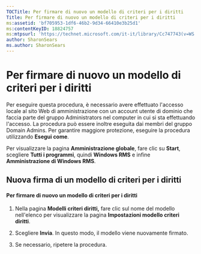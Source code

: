 ```yaml
---
TOCTitle: Per firmare di nuovo un modello di criteri per i diritti
Title: Per firmare di nuovo un modello di criteri per i diritti
ms:assetid: 'bf705953-1df6-46b2-9d34-66410e3b25d1'
ms:contentKeyID: 18824757
ms:mtpsurl: 'https://technet.microsoft.com/it-it/library/Cc747743(v=WS.10)'
author: SharonSears
ms.author: SharonSears
---
```


Per firmare di nuovo un modello di criteri per i diritti
========================================================

Per eseguire questa procedura, è necessario avere effettuato l'accesso locale al sito Web di amministrazione con un account utente di dominio che faccia parte del gruppo Administrators nel computer in cui si sta effettuando l'accesso. La procedura può essere inoltre eseguita dai membri del gruppo Domain Admins. Per garantire maggiore protezione, eseguire la procedura utilizzando **Esegui come**.

Per visualizzare la pagina **Amministrazione globale**, fare clic su **Start**, scegliere **Tutti i programmi**, quindi **Windows RMS** e infine **Amministrazione di Windows RMS**.

Nuova firma di un modello di criteri per i diritti
--------------------------------------------------

#### Per firmare di nuovo un modello di criteri per i diritti

1.  Nella pagina **Modelli criteri diritti,** fare clic sul nome del modello nell'elenco per visualizzare la pagina **Impostazioni modello criteri diritti**.

2.  Scegliere **Invia**. In questo modo, il modello viene nuovamente firmato.

3.  Se necessario, ripetere la procedura.
